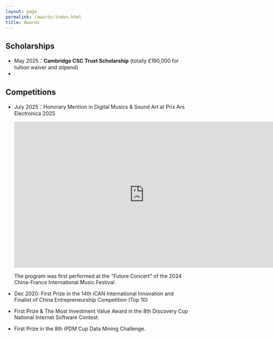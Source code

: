 ```yaml
---
layout: page
permalink: /awards/index.html
title: Awards
---
```


## Scholarships

- May 2025：**Cambridge CSC Trust Scholarship** (totally £190,000 for tuition waiver and stipend)
- 

## Competitions

- July 2025：Honorary Mention in Digital Musics & Sound Art at Prix Ars Electronica 2025<br>
  <iframe width="710" height="400" src="https://www.youtube.com/embed/a0pfoXxqRu0" frameborder="0" allow="accelerometer; autoplay; clipboard-write; encrypted-media; gyroscope; picture-in-picture" allowfullscreen></iframe>

  The program was first performed at the "Future Concert" of the 2024 China-France International Music Festival.<br><img title="" src="https://shiyi099.github.io/Billion.github.io/images/publications/Into the Red.png" alt="" data-align="inline">

- Dec 2020: First Prize in the 14th iCAN International Innovation and Finalist of China Entrepreneurship Competition (Top 10)
  <img title="" src="https://shiyi099.github.io/Billion.github.io/images/awards/iCAN2020.jpg" alt="" data-align="inline">

- First Prize & The Most Investment Value Award in the 8th Discovery Cup National Internet Software Contest.

- First Prize in the 8th iPDM Cup Data Mining Challenge.